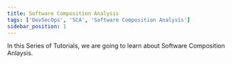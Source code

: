 ```yaml
---
title: Software Composition Analysis
tags: ['DevSecOps', 'SCA', 'Software Composition Analysis']
sidebar_position: 1
---
```


In this Series of Tutorials, we are going to learn about Software Composition Anlaysis.